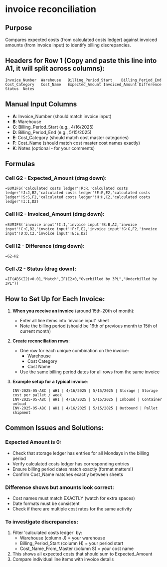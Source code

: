 # invoice reconciliation

## Purpose
Compares expected costs (from calculated costs ledger) against invoiced amounts (from invoice input) to identify billing discrepancies.

## Headers for Row 1 (Copy and paste this line into A1, it will split across columns):
```
Invoice_Number	Warehouse	Billing_Period_Start	Billing_Period_End	Cost_Category	Cost_Name	Expected_Amount	Invoiced_Amount	Difference	Status	Notes
```

## Manual Input Columns
- **A**: Invoice_Number (should match invoice input)
- **B**: Warehouse 
- **C**: Billing_Period_Start (e.g., 4/16/2025)
- **D**: Billing_Period_End (e.g., 5/15/2025)
- **E**: Cost_Category (should match cost master categories)
- **F**: Cost_Name (should match cost master cost names exactly)
- **K**: Notes (optional - for your comments)

## Formulas

### Cell G2 - Expected_Amount (drag down):
```
=SUMIFS('calculated costs ledger'!R:R,'calculated costs ledger'!J:J,B2,'calculated costs ledger'!E:E,E2,'calculated costs ledger'!S:S,F2,'calculated costs ledger'!H:H,C2,'calculated costs ledger'!I:I,D2)
```

### Cell H2 - Invoiced_Amount (drag down):
```
=SUMIFS('invoice input'!I:I,'invoice input'!B:B,A2,'invoice input'!C:C,B2,'invoice input'!F:F,E2,'invoice input'!G:G,F2,'invoice input'!D:D,C2,'invoice input'!E:E,D2)
```

### Cell I2 - Difference (drag down):
```
=G2-H2
```

### Cell J2 - Status (drag down):
```
=IF(ABS(I2)<0.01,"Match",IF(I2<0,"Overbilled by 3PL","Underbilled by 3PL"))
```

## How to Set Up for Each Invoice:

1. **When you receive an invoice** (around 15th-20th of month):
   - Enter all line items into 'invoice input' sheet
   - Note the billing period (should be 16th of previous month to 15th of current month)

2. **Create reconciliation rows**:
   - One row for each unique combination on the invoice:
     - Warehouse
     - Cost Category
     - Cost Name
   - Use the same billing period dates for all rows from the same invoice

3. **Example setup for a typical invoice**:
   ```
   INV-2025-05-ABC | WH1 | 4/16/2025 | 5/15/2025 | Storage | Storage cost per pallet / week
   INV-2025-05-ABC | WH1 | 4/16/2025 | 5/15/2025 | Inbound | Container unload
   INV-2025-05-ABC | WH1 | 4/16/2025 | 5/15/2025 | Outbound | Pallet shipment
   ```

## Common Issues and Solutions:

### Expected Amount is 0:
- Check that storage ledger has entries for all Mondays in the billing period
- Verify calculated costs ledger has corresponding entries
- Ensure billing period dates match exactly (format matters!)
- Confirm Cost_Name matches exactly between sheets

### Difference shows but amounts look correct:
- Cost names must match EXACTLY (watch for extra spaces)
- Date formats must be consistent
- Check if there are multiple cost rates for the same activity

### To investigate discrepancies:
1. Filter 'calculated costs ledger' by:
   - Warehouse (column J) = your warehouse
   - Billing_Period_Start (column H) = your period start
   - Cost_Name_From_Master (column S) = your cost name
2. This shows all expected costs that should sum to Expected_Amount
3. Compare individual line items with invoice details